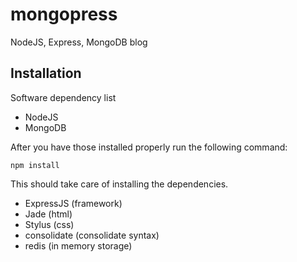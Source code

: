 mongopress
==========

NodeJS, Express, MongoDB blog

Installation
------------
Software dependency list

* NodeJS
* MongoDB
 
After you have those installed properly run the following command:

    npm install

This should take care of installing the dependencies. 

* ExpressJS (framework)
* Jade (html)
* Stylus (css)
* consolidate (consolidate syntax)
* redis (in memory storage)

